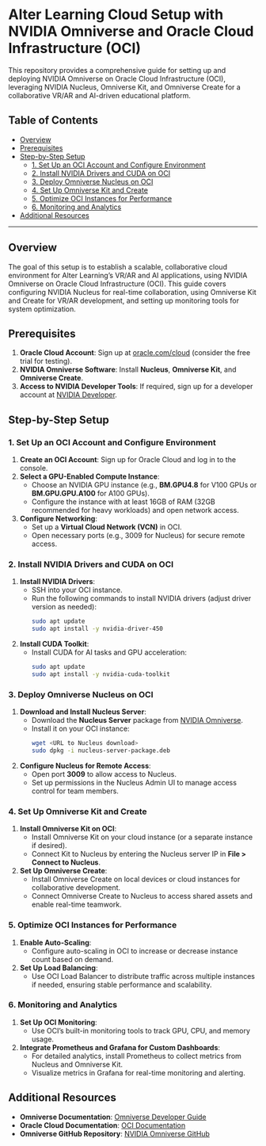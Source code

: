 # Alter Learning Cloud Setup with NVIDIA Omniverse and Oracle Cloud Infrastructure (OCI)

This repository provides a comprehensive guide for setting up and deploying NVIDIA Omniverse on Oracle Cloud Infrastructure (OCI), leveraging NVIDIA Nucleus, Omniverse Kit, and Omniverse Create for a collaborative VR/AR and AI-driven educational platform.

## Table of Contents

- [Overview](#overview)
- [Prerequisites](#prerequisites)
- [Step-by-Step Setup](#step-by-step-setup)
  - [1. Set Up an OCI Account and Configure Environment](#1-set-up-an-oci-account-and-configure-environment)
  - [2. Install NVIDIA Drivers and CUDA on OCI](#2-install-nvidia-drivers-and-cuda-on-oci)
  - [3. Deploy Omniverse Nucleus on OCI](#3-deploy-omniverse-nucleus-on-oci)
  - [4. Set Up Omniverse Kit and Create](#4-set-up-omniverse-kit-and-create)
  - [5. Optimize OCI Instances for Performance](#5-optimize-oci-instances-for-performance)
  - [6. Monitoring and Analytics](#6-monitoring-and-analytics)
- [Additional Resources](#additional-resources)

---

## Overview

The goal of this setup is to establish a scalable, collaborative cloud environment for Alter Learning’s VR/AR and AI applications, using NVIDIA Omniverse on Oracle Cloud Infrastructure (OCI). This guide covers configuring NVIDIA Nucleus for real-time collaboration, using Omniverse Kit and Create for VR/AR development, and setting up monitoring tools for system optimization.

## Prerequisites

1. **Oracle Cloud Account**: Sign up at [oracle.com/cloud](https://oracle.com/cloud) (consider the free trial for testing).
2. **NVIDIA Omniverse Software**: Install **Nucleus**, **Omniverse Kit**, and **Omniverse Create**.
3. **Access to NVIDIA Developer Tools**: If required, sign up for a developer account at [NVIDIA Developer](https://developer.nvidia.com/).

## Step-by-Step Setup

### 1. Set Up an OCI Account and Configure Environment

1. **Create an OCI Account**: Sign up for Oracle Cloud and log in to the console.
2. **Select a GPU-Enabled Compute Instance**:
   - Choose an NVIDIA GPU instance (e.g., **BM.GPU4.8** for V100 GPUs or **BM.GPU.GPU.A100** for A100 GPUs).
   - Configure the instance with at least 16GB of RAM (32GB recommended for heavy workloads) and open network access.
3. **Configure Networking**:
   - Set up a **Virtual Cloud Network (VCN)** in OCI.
   - Open necessary ports (e.g., 3009 for Nucleus) for secure remote access.

### 2. Install NVIDIA Drivers and CUDA on OCI

1. **Install NVIDIA Drivers**:
   - SSH into your OCI instance.
   - Run the following commands to install NVIDIA drivers (adjust driver version as needed):
     ```bash
     sudo apt update
     sudo apt install -y nvidia-driver-450
     ```
2. **Install CUDA Toolkit**:
   - Install CUDA for AI tasks and GPU acceleration:
     ```bash
     sudo apt update
     sudo apt install -y nvidia-cuda-toolkit
     ```

### 3. Deploy Omniverse Nucleus on OCI

1. **Download and Install Nucleus Server**:
   - Download the **Nucleus Server** package from [NVIDIA Omniverse](https://www.nvidia.com/en-us/omniverse/).
   - Install it on your OCI instance:
     ```bash
     wget <URL to Nucleus download>
     sudo dpkg -i nucleus-server-package.deb
     ```
2. **Configure Nucleus for Remote Access**:
   - Open port **3009** to allow access to Nucleus.
   - Set up permissions in the Nucleus Admin UI to manage access control for team members.

### 4. Set Up Omniverse Kit and Create

1. **Install Omniverse Kit on OCI**:
   - Install Omniverse Kit on your cloud instance (or a separate instance if desired).
   - Connect Kit to Nucleus by entering the Nucleus server IP in **File > Connect to Nucleus**.
2. **Set Up Omniverse Create**:
   - Install Omniverse Create on local devices or cloud instances for collaborative development.
   - Connect Omniverse Create to Nucleus to access shared assets and enable real-time teamwork.

### 5. Optimize OCI Instances for Performance

1. **Enable Auto-Scaling**:
   - Configure auto-scaling in OCI to increase or decrease instance count based on demand.
2. **Set Up Load Balancing**:
   - Use OCI Load Balancer to distribute traffic across multiple instances if needed, ensuring stable performance and scalability.

### 6. Monitoring and Analytics

1. **Set Up OCI Monitoring**:
   - Use OCI’s built-in monitoring tools to track GPU, CPU, and memory usage.
2. **Integrate Prometheus and Grafana for Custom Dashboards**:
   - For detailed analytics, install Prometheus to collect metrics from Nucleus and Omniverse Kit.
   - Visualize metrics in Grafana for real-time monitoring and alerting.

## Additional Resources

- **Omniverse Documentation**: [Omniverse Developer Guide](https://docs.omniverse.nvidia.com/dev-guide/latest/overview.html)
- **Oracle Cloud Documentation**: [OCI Documentation](https://docs.oracle.com/en/cloud/)
- **Omniverse GitHub Repository**: [NVIDIA Omniverse GitHub](https://github.com/NVIDIA-Omniverse)



